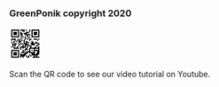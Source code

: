 ### GreenPonik copyright 2020
![QR code to youtube GreenPonik's channel](../../assets/img/beta/qr.png)

Scan the QR code to see our video tutorial on Youtube.
